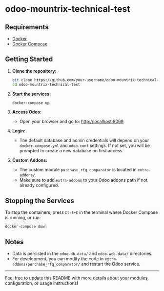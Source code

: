 # odoo-mountrix-technical-test

## Requirements

- [Docker](https://www.docker.com/get-started)
- [Docker Compose](https://docs.docker.com/compose/)

## Getting Started

1. **Clone the repository:**
   ```bash
   git clone https://github.com/your-username/odoo-mountrix-technical-test.git
   cd odoo-mountrix-technical-test
   ```

2. **Start the services:**
   ```bash
   docker-compose up
   ```

3. **Access Odoo:**
   - Open your browser and go to: [http://localhost:8069](http://localhost:8069)

4. **Login:**
   - The default database and admin credentials will depend on your `docker-compose.yml` and `odoo.conf` settings. If not set, you will be prompted to create a new database on first access.

5. **Custom Addons:**
   - The custom module `purchase_rfq_comparator` is located in `extra-addons/`.
   - Make sure to add `extra-addons` to your Odoo addons path if not already configured.

## Stopping the Services

To stop the containers, press `Ctrl+C` in the terminal where Docker Compose is running, or run:
```bash
docker-compose down
```

## Notes

- Data is persisted in the `odoo-db-data/` and `odoo-web-data/` directories.
- For development, you can modify the code in `extra-addons/purchase_rfq_comparator/` and restart the Odoo service.

---

Feel free to update this README with more details about your modules, configuration, or usage instructions!
